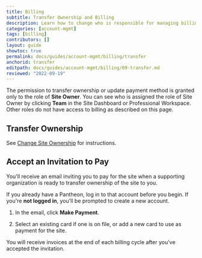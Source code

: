 ```yaml
---
title: Billing
subtitle: Transfer Ownership and Billing
description: Learn how to change who is responsible for managing billing.
categories: [account-mgmt]
tags: [billing]
contributors: []
layout: guide
showtoc: true
permalink: docs/guides/account-mgmt/billing/transfer
anchorid: transfer
editpath: docs/guides/account-mgmt/billing/09-transfer.md
reviewed: "2022-09-19"
---
```


The permission to transfer ownership or update payment method is granted only to the role of **Site Owner**. You can see who is assigned the role of Site Owner by clicking **<span class="glyphicons glyphicons-group"></span> Team** in the Site Dashboard or Professional Workspace. Other roles do not have access to billing as described on this page.

## Transfer Ownership

See [Change Site Ownership](/guides/account-mgmt/workspace-sites-teams/sites#change-site-ownership) for instructions.

## Accept an Invitation to Pay

You'll receive an email inviting you to pay for the site when a supporting organization is ready to transfer ownership of the site to you.

<Alert title="Note" type="info" >

If you already have a Pantheon, log in to that account before you begin. If you're **not logged in**, you'll be prompted to create a new account.

</Alert>

1. In the email, click **Make Payment**.  

1. Select an existing card if one is on file, or add a new card to use as payment for the site.

You will receive invoices at the end of each billing cycle after you've accepted the invitation.
